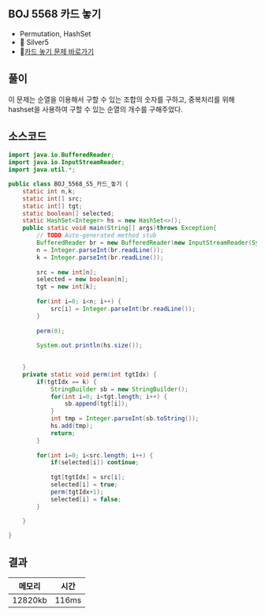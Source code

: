 ## BOJ 5568 카드 놓기 
- Permutation, HashSet
- 🥈 Silver5
- 🔗[카드 놓기 문제 바로가기](https://www.acmicpc.net/problem/1068)



## 풀이

이 문제는 순열을 이용해서 구할 수 있는 조합의 숫자를 구하고,
중복처리를 위해 hashset을 사용하여 구할 수 있는 순열의 개수를 구해주었다.


## 소스코드
~~~java
import java.io.BufferedReader;
import java.io.InputStreamReader;
import java.util.*;

public class BOJ_5568_S5_카드_놓기 {
	static int n,k;
	static int[] src;
	static int[] tgt;
	static boolean[] selected;
	static HashSet<Integer> hs = new HashSet<>();
	public static void main(String[] args)throws Exception{
		// TODO Auto-generated method stub
		BufferedReader br = new BufferedReader(new InputStreamReader(System.in));
		n = Integer.parseInt(br.readLine());
		k = Integer.parseInt(br.readLine());
		
		src = new int[n];
		selected = new boolean[n];
		tgt = new int[k];
		
		for(int i=0; i<n; i++) {
			src[i] = Integer.parseInt(br.readLine());
		}
		
		perm(0);
		
		System.out.println(hs.size());
		

	}
	private static void perm(int tgtIdx) {
		if(tgtIdx == k) {
			StringBuilder sb = new StringBuilder();
			for(int i=0; i<tgt.length; i++) {
				sb.append(tgt[i]);
			}
			int tmp = Integer.parseInt(sb.toString());
			hs.add(tmp);
			return;
		}
		
		for(int i=0; i<src.length; i++) {
			if(selected[i])	continue;
			
			tgt[tgtIdx] = src[i];
			selected[i] = true;
			perm(tgtIdx+1);
			selected[i] = false;
		}
		
	}

}

~~~

## 결과 

| 메모리  | 시간 |
|----|----|
| 12820kb| 116ms|
